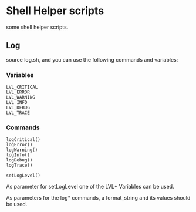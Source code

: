 # Shell Helper scripts

some shell helper scripts.

## Log

source log.sh, and you can use the following commands and variables:

### Variables

```
LVL_CRITICAL
LVL_ERROR
LVL_WARNING
LVL_INFO
LVL_DEBUG
LVL_TRACE
```

### Commands

```
logCritical()
logError()
logWarning()
logInfo()
logDebug()
logTrace()

setLogLevel()
```

As parameter for setLogLevel one of the LVL* Variables can be used.

As parameters for the log* commands, a format_string and its values should be used.

